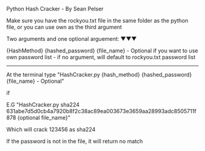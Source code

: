 Python Hash Cracker - By Sean Pelser

Make sure you have the rockyou.txt file in the same folder as the python file, or you can use own as the third argument

Two arguments and one optional arguement:
▼▼▼

{HashMethod} {hashed_password} {file_name} - Optional if you want to use own password list - if no argument, will default to rockyou.txt password list

----------------------------------------------------

At the terminal type "HashCracker.py {hash_method} {hashed_password} {file_name} - Optional"

if 

E.G "HashCracker.py sha224 631abe7d5d0cb4a7920b8f2c38ac89ea003673e3659aa28993adc8505711f878 {optional file_name}"

Which will crack 123456 as sha224

If the password is not in the file, it will return no match
